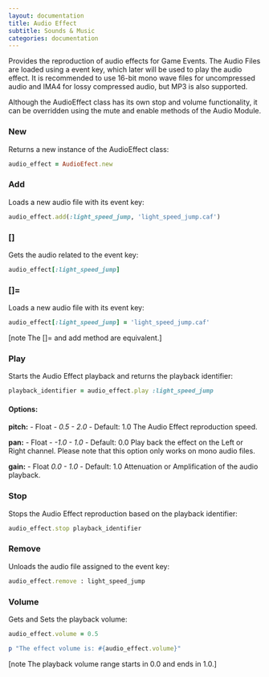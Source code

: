 ```yaml
---
layout: documentation
title: Audio Effect
subtitle: Sounds & Music
categories: documentation
---
```


Provides the reproduction of audio effects for Game Events. The Audio Files are loaded using a event key, which later will be used to play the audio effect. It is recommended to use 16-bit mono wave files for uncompressed audio and IMA4 for lossy compressed audio, but MP3 is also supported.

Although the AudioEffect class has its own stop and volume functionality, it can be overridden using the mute and enable methods of the Audio Module.  


### New
Returns a new instance of the AudioEffect class:

```ruby
audio_effect = AudioEfect.new
```

### Add
Loads a new audio file with its event key:

```ruby
audio_effect.add(:light_speed_jump, 'light_speed_jump.caf')
```

### []
Gets the audio related to the event key:

```ruby
audio_effect[:light_speed_jump]
```

### []=
Loads a new audio file with its event key:

```ruby
audio_effect[:light_speed_jump] = 'light_speed_jump.caf'
```

[note The []= and add method are equivalent.]

### Play
Starts the Audio Effect playback and returns the playback identifier:

```ruby
playback_identifier = audio_effect.play :light_speed_jump
```

#### Options:
**pitch:** - Float - *0.5 - 2.0* - Default: 1.0
The Audio Effect reproduction speed.

**pan:** - Float - *-1.0 - 1.0* - Default: 0.0
Play back the effect on the Left or Right channel. Please note that this option only works on mono audio files.

**gain:** - Float *0.0 - 1.0* - Default: 1.0
Attenuation or Amplification of the audio playback.

### Stop
Stops the Audio Effect reproduction based on the playback identifier:

```ruby
audio_effect.stop playback_identifier
```

### Remove
Unloads the audio file assigned to the event key:

```ruby
audio_effect.remove : light_speed_jump
```

### Volume
Gets and Sets the playback volume:

```ruby
audio_effect.volume = 0.5

p "The effect volume is: #{audio_effect.volume}"
```

[note The playback volume range starts in 0.0 and ends in 1.0.]